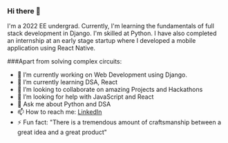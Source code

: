 ### Hi there 👋

I'm a 2022 EE undergrad. Currently, I'm learning the fundamentals of full stack development in Django. I'm skilled at Python. I have also completed an internship at an early stage startup where I developed a mobile application using React Native.


<!--
**sagarkulkarni63/sagarkulkarni63** is a ✨ _special_ ✨ repository because its `README.md` (this file) appears on your GitHub profile.-->

###Apart from solving complex circuits:

- 🔭 I’m currently working on Web Development using Django.
- 🌱 I’m currently learning DSA, React
- 👯 I’m looking to collaborate on amazing Projects and Hackathons
- 🤔 I’m looking for help with JavaScript and React
- 💬 Ask me about Python and DSA
- 📫 How to reach me: [LinkedIn](https://www.linkedin.com/in/sagar-kulkarni-275a3a183/)
- ⚡ Fun fact: "There is a tremendous amount of craftsmanship between a great idea and a great                     product"


